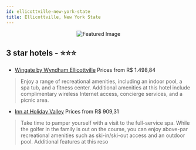 ```yaml
---
id: ellicottville-new-york-state
title: Ellicottville, New York State
---
```


<center><img src="https://i.travelapi.com/hotels/2000000/1380000/1375700/1375657/bd4ea181_z.jpg" alt="Featured Image" /></center>


##  3 star hotels - ⭐️⭐️⭐️

-    [Wingate by Wyndham Ellicottville](https://us.hurb.com/hotels/ellicottville/wingate-by-wyndham-ellicottville-JNP-JP189237?cmp=18055) Prices from R$ 1.498,84
   > Enjoy a range of recreational amenities, including an indoor pool, a spa tub, and a fitness center. Additional amenities at this hotel include complimentary wireless Internet access, concierge services, and a picnic area.
-    [Inn at Holiday Valley](https://us.hurb.com/hotels/ellicottville/inn-at-holiday-valley-JNP-JP766317?cmp=18055) Prices from R$ 909,31
   > Take time to pamper yourself with a visit to the full-service spa. While the golfer in the family is out on the course, you can enjoy above-par recreational amenities such as ski-in/ski-out access and an outdoor pool. Additional features at this reso
